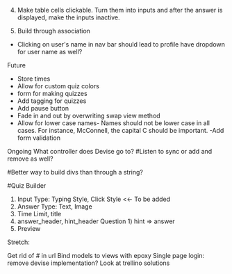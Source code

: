 
4) Make table cells clickable. Turn them into inputs and after the answer is displayed, make the inputs inactive.

5) Build through association

- Clicking on user's name in nav bar should lead to profile
    have dropdown for user name as well?


Future
- Store times
- Allow for custom quiz colors
- form for making quizzes
- Add tagging for quizzes
- Add pause button
- Fade in and out by overwriting swap view method
- Allow for lower case names- Names should not be lower case in all cases. For instance, McConnell, the capital C should be important.
-Add form validation




Ongoing
What controller does Devise go to?
#Listen to sync or add and remove as well?

#Better way to build divs than through a string?



#Quiz Builder

1) Input Type: Typing Style, Click Style <<- To be added
2) Answer Type: Text, Image
3) Time Limit, title
4) answer_header, hint_header
  Question 1) hint => answer
5) Preview

Stretch:

Get rid of # in url
Bind models to views with epoxy
Single page login: remove devise implementation? Look at trellino solutions